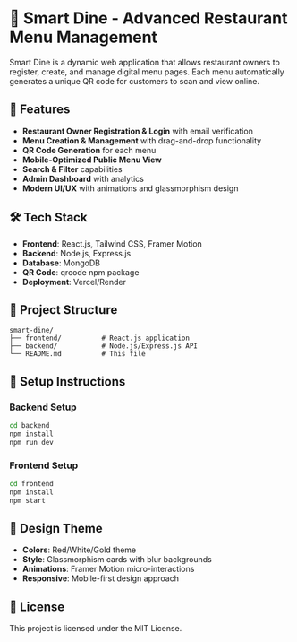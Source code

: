 # 🌟 Smart Dine - Advanced Restaurant Menu Management

Smart Dine is a dynamic web application that allows restaurant owners to register, create, and manage digital menu pages. Each menu automatically generates a unique QR code for customers to scan and view online.

## 🚀 Features

- **Restaurant Owner Registration & Login** with email verification
- **Menu Creation & Management** with drag-and-drop functionality
- **QR Code Generation** for each menu
- **Mobile-Optimized Public Menu View**
- **Search & Filter** capabilities
- **Admin Dashboard** with analytics
- **Modern UI/UX** with animations and glassmorphism design

## 🛠️ Tech Stack

- **Frontend**: React.js, Tailwind CSS, Framer Motion
- **Backend**: Node.js, Express.js
- **Database**: MongoDB
- **QR Code**: qrcode npm package
- **Deployment**: Vercel/Render

## 📁 Project Structure

```
smart-dine/
├── frontend/          # React.js application
├── backend/           # Node.js/Express.js API
└── README.md          # This file
```

## 🔧 Setup Instructions

### Backend Setup
```bash
cd backend
npm install
npm run dev
```

### Frontend Setup
```bash
cd frontend
npm install
npm start
```

## 🎨 Design Theme

- **Colors**: Red/White/Gold theme
- **Style**: Glassmorphism cards with blur backgrounds
- **Animations**: Framer Motion micro-interactions
- **Responsive**: Mobile-first design approach

## 📝 License

This project is licensed under the MIT License.